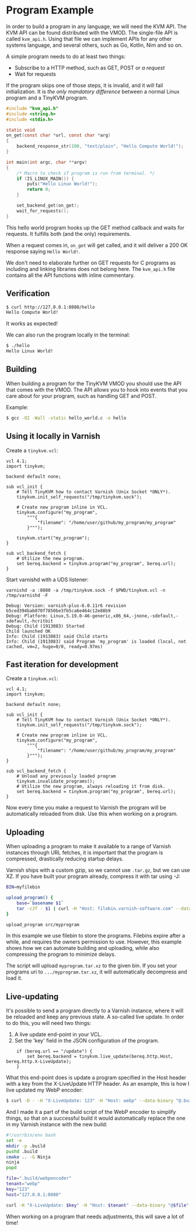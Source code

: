 # Program Example

In order to build a program in any language, we will need the KVM API. The KVM API can be found distributed with the VMOD. The single-file API is called `kvm_api.h`. Using that file we can implement APIs for any other systems language, and several others, such as Go, Kotlin, Nim and so on.

A simple program needs to do at least two things:
- Subscribe to a HTTP method, such as GET, POST or *a request*
- Wait for requests

If the program skips one of those steps, it is invalid, and it will fail initialization. It is _the only mandatory difference_ between a normal Linux program and a TinyKVM program.

```c
#include "kvm_api.h"
#include <string.h>
#include <stdio.h>

static void
on_get(const char *url, const char *arg)
{
	backend_response_str(200, "text/plain", "Hello Compute World!");
}

int main(int argc, char **argv)
{
	/* Macro to check if program is run from terminal. */ 
	if (IS_LINUX_MAIN()) {
		puts("Hello Linux World!");
		return 0;
	}

	set_backend_get(on_get);
	wait_for_requests();
}
```

This hello world program hooks up the GET method callback and waits for requests. It fulfills both (and the only) requirements.

When a request comes in, `on_get` will get called, and it will deliver a 200 OK response saying `Hello World!`.

We don't need to elaborate further on GET requests for C programs as including and linking libraries does not belong here. The `kvm_api.h` file contains all the API functions with inline commentary.

## Verification

```sh
$ curl http://127.0.0.1:8080/hello
Hello Compute World!
```

It works as expected!

We can also run the program locally in the terminal:

```sh
$ ./hello
Hello Linux World!
```

## Building

When building a program for the TinyKVM VMOD you should use the API that comes with the VMOD. The API allows you to hook into events that you care about for your program, such as handling GET and POST.

Example:
```sh
$ gcc -O2 -Wall -static hello_world.c -o hello
```

## Using it locally in Varnish

Create a `tinykvm.vcl`:

```vcl
vcl 4.1;
import tinykvm;

backend default none;

sub vcl_init {
	# Tell TinyKVM how to contact Varnish (Unix Socket *ONLY*).
	tinykvm.init_self_requests("/tmp/tinykvm.sock");

	# Create new program inline in VCL.
	tinykvm.configure("my_program",
		"""{
			"filename": "/home/user/github/my_program/my_program"
		}""");

	tinykvm.start("my_program");
}

sub vcl_backend_fetch {
	# Utilize the new program.
	set bereq.backend = tinykvm.program("my_program", bereq.url);
}
```

Start varnishd with a UDS listener:

```
varnishd -a :8080 -a /tmp/tinykvm.sock -f $PWD/tinykvm.vcl -n /tmp/varnishd -F

Debug: Version: varnish-plus-6.0.11r6 revision b5ced394bab070f7850be3fb5ca6e464c12e88b9
Debug: Platform: Linux,5.19.0-46-generic,x86_64,-jnone,-sdefault,-sdefault,-hcritbit
Debug: Child (1913083) Started
Child launched OK
Info: Child (1913083) said Child starts
Info: Child (1913083) said Program 'my_program' is loaded (local, not cached, vm=2, huge=0/0, ready=0.97ms)
```

## Fast iteration for development

Create a `tinykvm.vcl`:

```vcl
vcl 4.1;
import tinykvm;

backend default none;

sub vcl_init {
	# Tell TinyKVM how to contact Varnish (Unix Socket *ONLY*).
	tinykvm.init_self_requests("/tmp/tinykvm.sock");

	# Create new program inline in VCL.
	tinykvm.configure("my_program",
		"""{
			"filename": "/home/user/github/my_program/my_program"
		}""");
}

sub vcl_backend_fetch {
	# Unload any previously loaded program
	tinykvm.invalidate_programs();
	# Utilize the new program, always reloading it from disk.
	set bereq.backend = tinykvm.program("my_program", bereq.url);
}
```

Now every time you make a request to Varnish the program will be automatically reloaded from disk. Use this when working on a program.

## Uploading

When uploading a program to make it available to a range of Varnish instances through URL fetches, it is important that the program is compressed, drastically reducing startup delays.

Varnish ships with a custom gzip, so we cannot use `.tar.gz`, but we can use XZ. If you have built your program already, compress it with tar using -J:

```sh
BIN=myfilebin

upload_program() {
	base=`basename $1`
	tar -cJf - $1 | curl -H "Host: filebin.varnish-software.com" --data-binary "@-" -X POST https://filebin.varnish-software.com/$BIN/$base.tar.xz
}

upload_program src/myprogram
```

In this example we use filebin to store the programs. Filebins expire after a while, and requires the owners permission to use. However, this example shows how we can automate building and uploading, while also compressing the program to minimize delays.

The script will upload `myprogram.tar.xz` to the given bin. If you set your programs uri to `.../myprogram.tar.xz`, it will automatically decompress and load it.

## Live-updating

It's possible to send a program directly to a Varnish instance, where it will be reloaded and keep any previous state. A so-called live update. In order to do this, you will need two things:

1. A live update end-point in your VCL.
2. Set the 'key' field in the JSON configuration of the program.

```
	if (bereq.url == "/update") {
		set bereq.backend = tinykvm.live_update(bereq.http.Host, bereq.http.X-LiveUpdate);
	}
```
What this end-point does is update a program specified in the Host header with a key from the X-LiveUpdate HTTP header. As an example, this is how I live updated my WebP encoder:

```sh
$ curl -D - -H "X-LiveUpdate: 123" -H "Host: webp" --data-binary "@.build/webpencoder" -X POST http://127.0.0.1:8080/update
```

And I made it a part of the build script of the WebP encoder to simplify things, so that on a successful build it would automatically replace the one in my Varnish instance with the new build:

```sh
#!/usr/bin/env bash
set -e
mkdir -p .build
pushd .build
cmake .. -G Ninja
ninja
popd

file=".build/webpencoder"
tenant="webp"
key="123"
host="127.0.0.1:8080"

curl -H "X-LiveUpdate: $key" -H "Host: $tenant" --data-binary "@$file" -X POST http://$host/update
```

When working on a program that needs adjustments, this will save a lot of time!

